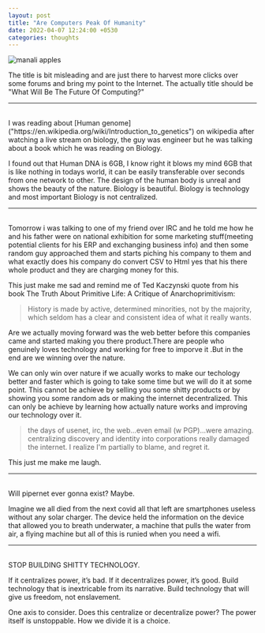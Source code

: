 ```yaml
---
layout: post
title: "Are Computers Peak Of Humanity"
date: 2022-04-07 12:24:00 +0530
categories: thoughts
---
```

![manali apples](https://images.unsplash.com/photo-1635395423237-db99927379d8?ixlib=rb-1.2.1&ixid=MnwxMjA3fDB8MHxwaG90by1wYWdlfHx8fGVufDB8fHx8&auto=format&fit=crop&w=870&q=80)

The title is bit misleading and are just there to harvest more clicks over some forums and bring my point to the Internet. The actually title should be "What Will Be The Future Of Computing?"

---
<br>
I was reading about [Human genome]("https://en.wikipedia.org/wiki/Introduction_to_genetics") on wikipedia after watching a live stream on biology, the guy was engineer but he was talking about a book which he was reading on Biology.

I found out that Human DNA is 6GB, I know right it blows my mind 6GB that is like nothing in todays world, it can be easily transferable over seconds from one network to other. The design of the human body is unreal and shows the beauty of the nature. Biology is beautiful. Biology is technology and most important Biology is not centralized.

---

<br>
Tomorrow i was talking to one of my friend over IRC and he told me how he and his father were on national exhibition for some marketing stuff(meeting potential clients for his ERP and exchanging business info) and then some random guy approached them and starts piching his company to them and what exactly does his company do convert CSV to Html yes that his there whole product and they are charging money for this. 

This just make me sad and remind me of Ted Kaczynski quote from his book The Truth About Primitive Life: A Critique of Anarchoprimitivism:


> History is made by active, determined minorities, not by the majority, which seldom has a clear and consistent idea of what it really wants.


Are we actually moving forward was the web better before this companies came and started making you there product.There are people who genuinely loves technology and working for free to imporve it .But in the end are we winning over the nature. 


We can only win over nature if we acually works to make our techology better and faster which is going to take some time but we will do it at some point. This cannot be achieve by selling you some shitty products or by showing you some random ads or making the internet decentralized. This can only be achieve by learning how actually nature works and improving our technology over it.


> the days of usenet, irc, the web...even email (w PGP)...were amazing. centralizing discovery and identity into corporations really damaged the internet.
I realize I'm partially to blame, and regret it.


This just me make me laugh.

---

<br>
Will pipernet ever gonna exist? Maybe.

Imagine we all died from the next covid all that left are smartphones useless without any solar charger. The device held the information on the device that allowed you to breath underwater, a machine that pulls the water from air, a flying machine but all of this is runied when you need a wifi.

---

<br>
STOP BUILDING SHITTY TECHNOLOGY.

If it centralizes power, it’s bad. If it decentralizes power, it’s good. Build technology that is inextricable from its narrative. Build technology that will give us freedom, not enslavement.

One axis to consider. Does this centralize or decentralize power? The power itself is unstoppable. How we divide it is a choice.
